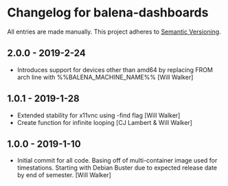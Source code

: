 # Changelog for balena-dashboards

All entries are made manually. This project adheres to [Semantic Versioning](http://semver.org/).

## 2.0.0 - 2019-2-24
- Introduces support for devices other than amd64  by replacing FROM
arch line with %%BALENA_MACHINE_NAME%% [Will Walker]

## 1.0.1 - 2019-1-28
- Extended stability for x11vnc using -find flag [Will Walker]
- Create function for infinite looping [CJ Lambert & Will Walker]

## 1.0.0 - 2019-1-10
- Initial commit for all code.  Basing off of multi-container image used for
timestations.  Starting with Debian Buster due to expected release date by
end of semester. [Will Walker]
